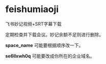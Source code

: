 # feishumiaoji
飞书妙记视频+SRT字幕下载

定期检查并下载会议。妙记余额不足则进行删除。

**space_name** 可能要根据顺序改一下。

**se6llxwh0q** 可能要改成你所在的企业域名。
